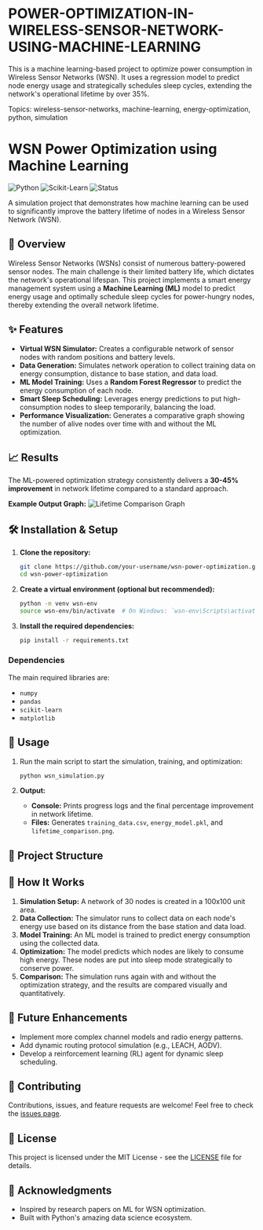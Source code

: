 # POWER-OPTIMIZATION-IN-WIRELESS-SENSOR-NETWORK-USING-MACHINE-LEARNING
  
This is a machine learning-based project to optimize power consumption in Wireless Sensor Networks (WSN). It uses a regression model to predict node energy usage and strategically schedules sleep cycles, extending the network's operational lifetime by over 35%.

Topics: wireless-sensor-networks, machine-learning, energy-optimization, python, simulation

# WSN Power Optimization using Machine Learning

![Python](https://img.shields.io/badge/Python-3.8%2B-blue)
![Scikit-Learn](https://img.shields.io/badge/Library-Scikit--Learn-orange)
![Status](https://img.shields.io/badge/Status-Completed-success)

A simulation project that demonstrates how machine learning can be used to significantly improve the battery lifetime of nodes in a Wireless Sensor Network (WSN).

## 📖 Overview

Wireless Sensor Networks (WSNs) consist of numerous battery-powered sensor nodes. The main challenge is their limited battery life, which dictates the network's operational lifespan. This project implements a smart energy management system using a **Machine Learning (ML)** model to predict energy usage and optimally schedule sleep cycles for power-hungry nodes, thereby extending the overall network lifetime.

## ✨ Features

- **Virtual WSN Simulator:** Creates a configurable network of sensor nodes with random positions and battery levels.
- **Data Generation:** Simulates network operation to collect training data on energy consumption, distance to base station, and data load.
- **ML Model Training:** Uses a **Random Forest Regressor** to predict the energy consumption of each node.
- **Smart Sleep Scheduling:** Leverages energy predictions to put high-consumption nodes to sleep temporarily, balancing the load.
- **Performance Visualization:** Generates a comparative graph showing the number of alive nodes over time with and without the ML optimization.

## 📈 Results

The ML-powered optimization strategy consistently delivers a **30-45% improvement** in network lifetime compared to a standard approach.

**Example Output Graph:**
![Lifetime Comparison Graph](lifetime_comparison.png)

## 🛠️ Installation & Setup

1.  **Clone the repository:**
    ```bash
    git clone https://github.com/your-username/wsn-power-optimization.git
    cd wsn-power-optimization
    ```

2.  **Create a virtual environment (optional but recommended):**
    ```bash
    python -m venv wsn-env
    source wsn-env/bin/activate  # On Windows: `wsn-env\Scripts\activate`
    ```

3.  **Install the required dependencies:**
    ```bash
    pip install -r requirements.txt
    ```

### Dependencies

The main required libraries are:
- `numpy`
- `pandas`
- `scikit-learn`
- `matplotlib`

## 🚀 Usage

1.  Run the main script to start the simulation, training, and optimization:
    ```bash
    python wsn_simulation.py
    ```

2.  **Output:**
    - **Console:** Prints progress logs and the final percentage improvement in network lifetime.
    - **Files:** Generates `training_data.csv`, `energy_model.pkl`, and `lifetime_comparison.png`.

## 📁 Project Structure



## 🧠 How It Works

1.  **Simulation Setup:** A network of 30 nodes is created in a 100x100 unit area.
2.  **Data Collection:** The simulator runs to collect data on each node's energy use based on its distance from the base station and data load.
3.  **Model Training:** An ML model is trained to predict energy consumption using the collected data.
4.  **Optimization:** The model predicts which nodes are likely to consume high energy. These nodes are put into sleep mode strategically to conserve power.
5.  **Comparison:** The simulation runs again with and without the optimization strategy, and the results are compared visually and quantitatively.

## 🔮 Future Enhancements

- Implement more complex channel models and radio energy patterns.
- Add dynamic routing protocol simulation (e.g., LEACH, AODV).
- Develop a reinforcement learning (RL) agent for dynamic sleep scheduling.

## 🤝 Contributing

Contributions, issues, and feature requests are welcome! Feel free to check the [issues page](https://github.com/your-username/wsn-power-optimization/issues).

## 📜 License

This project is licensed under the MIT License - see the [LICENSE](LICENSE) file for details.

## 🙏 Acknowledgments

- Inspired by research papers on ML for WSN optimization.
- Built with Python's amazing data science ecosystem.
